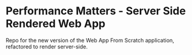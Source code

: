 # Performance Matters - Server Side Rendered Web App

Repo for the new version of the Web App From Scratch application, 
refactored to render server-side.

